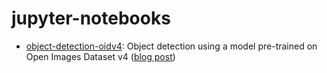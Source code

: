
# jupyter-notebooks

- [object-detection-oidv4](https://github.com/caponetto/jupyter-notebooks/tree/master/object-detection-oidv4 "object-detection-oidv4"): Object detection using a model pre-trained on Open Images Dataset v4 ([blog post](https://medium.com/@caponetto/playing-with-object-detection-8f116ec0ce4d?sk=c7434ff7d6a2c01ef2e67f4d227a562f))

